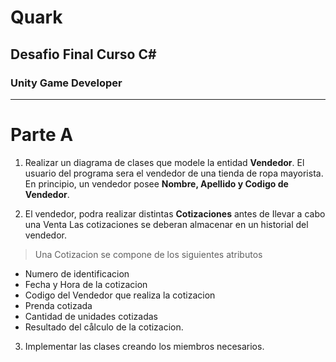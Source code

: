 # Quark
## Desafio Final Curso C#
### Unity Game Developer
---
# Parte A

1. Realizar un diagrama de clases que modele la entidad **Vendedor**. El usuario del programa sera el vendedor de una tienda de ropa mayorista. En principio, un vendedor posee **Nombre, Apellido y Codigo de Vendedor**.

2. El vendedor, podra realizar distintas **Cotizaciones** antes de Ilevar a cabo una Venta Las cotizaciones se deberan almacenar en un historial del vendedor.

> Una Cotizacion se compone de los siguientes atributos
* Numero de identificacion
* Fecha y Hora de la cotizacion
* Codigo del Vendedor que realiza la cotizacion
* Prenda cotizada
* Cantidad de unidades cotizadas
* Resultado del cålculo de la cotizacion.

3. Implementar las clases creando los miembros necesarios.

